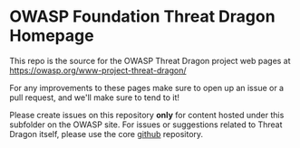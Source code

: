 # OWASP Foundation Threat Dragon Homepage

This repo is the source for the OWASP Threat Dragon project web pages at https://owasp.org/www-project-threat-dragon/

For any improvements to these pages make sure to open up an issue or a pull request, and we'll make sure to tend to it!

Please create issues on this repository **only** for content hosted under this subfolder on the OWASP site.
For issues or suggestions related to Threat Dragon itself, please use the core
[github](https://github.com/mike-goodwin/owasp-threat-dragon-core) repository.
